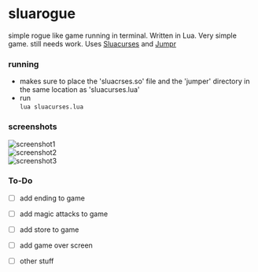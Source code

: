# sluarogue
simple rogue like game running in terminal. Written in Lua.
Very simple game. still needs work. 
Uses [Sluacurses](https://github.com/return5/sluacurses) and [Jumpr](https://github.com/Yonaba/Jumper)  

### running  
  - makes sure to place the 'sluacrses.so' file and the 'jumper' directory in the same location as 'sluacurses.lua'  
  - run   
    `lua sluacurses.lua`
  
### screenshots  
  ![screenshot1](/screenshots/screenshot_1.png)  
  ![screenshot2](/screenshots/screenshot_2.png)  
  ![screenshot3](/screenshots/screenshot_3.png)  
  
 ### To-Do  
  - [ ] add ending to game
  - [ ] add magic attacks to game
  - [ ] add store to game
  - [ ] add game over screen
  - [ ] other stuff
  
